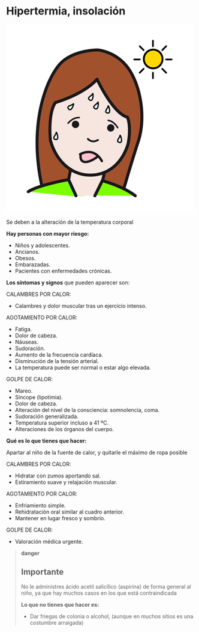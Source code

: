 # Hipertermia, insolación


![Fig.1.9. Sofocos. Sergio Palao. ARASAAC. CC BY-NC-SA](img/M1_9.png) 




Se deben a la alteración de la temperatura corporal

**Hay personas con mayor riesgo:**

*   Niños y adolescentes.
*   Ancianos.
*   Obesos.
*   Embarazadas.
*   Pacientes con enfermedades crónicas.

**Los síntomas y signos** que pueden aparecer son:

CALAMBRES POR CALOR:

*   Calambres y dolor muscular tras un ejercicio intenso.

AGOTAMIENTO POR CALOR:

*   Fatiga.
*   Dolor de cabeza.
*   Náuseas.
*   Sudoración.
*   Aumento de la frecuencia cardíaca.
*   Disminución de la tensión arterial.
*   La temperatura puede ser normal o estar algo elevada.

GOLPE DE CALOR:

*   Mareo.
*   Síncope (lipotimia).
*   Dolor de cabeza.
*   Alteración del nivel de la consciencia: somnolencia, coma.
*   Sudoración generalizada.
*   Temperatura superior incluso a 41 ºC.
*   Alteraciones de los órganos del cuerpo.

**Qué es lo que tienes que hacer:**

Apartar al niño de la fuente de calor, y quitarle el máximo de ropa posible

CALAMBRES POR CALOR:

*   Hidratar con zumos aportando sal.
*   Estiramiento suave y relajación muscular.

AGOTAMIENTO POR CALOR:

*   Enfriamiento simple.
*   Rehidratación oral similar al cuadro anterior.
*   Mantener en lugar fresco y sombrío.

GOLPE DE CALOR:

*   Valoración médica urgente.

>**danger**
>
>## Importante
>
>No le administres ácido acetil salicílico (aspirina) de forma general al niño, ya que hay muchos casos en los que está contraindicada
>
>**Lo que no tienes que hacer es:**
>
>*   Dar friegas de colonia o alcohol, (aunque en muchos sitios es una costumbre arraigada)

